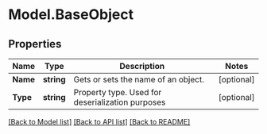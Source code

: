 # Model.BaseObject

## Properties
Name | Type | Description | Notes
------------ | ------------- | ------------- | -------------
**Name** | **string** | Gets or sets the name of an object. | [optional] 
**Type** | **string** | Property type. Used for deserialization purposes | [optional] 



[[Back to Model list]](README.md#documentation-for-models) [[Back to API list]](README.md#documentation-for-api-endpoints) [[Back to README]](README.md)


